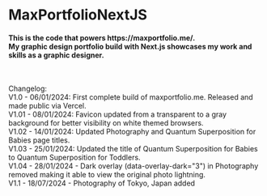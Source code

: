 <h1>MaxPortfolioNextJS</h1>

<h4>This is the code that powers https://maxportfolio.me/.<br />
My graphic design portfolio build with Next.js showcases my work and skills as a graphic designer.</h4><br />

Changelog:<br />
V1.0 - 06/01/2024: First complete build of maxportfolio.me. Released and made public via Vercel.<br />
V1.01 -  08/01/2024: Favicon updated from a transparent to a gray background for better visibility on white themed browsers.<br />
V1.02 - 14/01/2024: Updated Photography and Quantum Superposition for Babies page titles.<br />
V1.03 - 25/01/2024: Updated the title of Quantum Superposition for Babies to Quantum Superposition for Toddlers.<br />
V1.04 - 28/01/2024 - Dark overlay (data-overlay-dark="3") in Photography removed making it able to view the original photo lightning.<br />
V1.1 - 18/07/2024 - Photography of Tokyo, Japan added <br />

